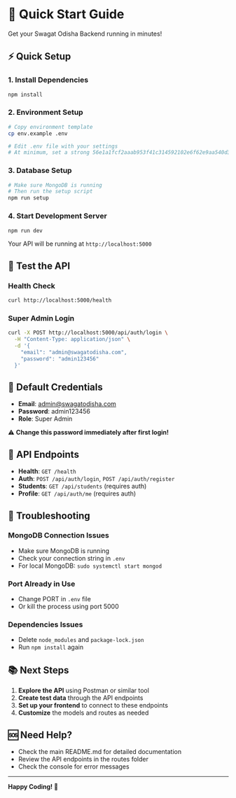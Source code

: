 # 🚀 Quick Start Guide

Get your Swagat Odisha Backend running in minutes!

## ⚡ Quick Setup

### 1. Install Dependencies
```bash
npm install
```

### 2. Environment Setup
```bash
# Copy environment template
cp env.example .env

# Edit .env file with your settings
# At minimum, set a strong 56e1a1fcf2aaab953f41c314592102e6f62e9aa540d36906dc7a90dd814a4910538858e126364378ecb0d60922fbed
```

### 3. Database Setup
```bash
# Make sure MongoDB is running
# Then run the setup script
npm run setup
```

### 4. Start Development Server
```bash
npm run dev
```

Your API will be running at `http://localhost:5000`

## 🧪 Test the API

### Health Check
```bash
curl http://localhost:5000/health
```

### Super Admin Login
```bash
curl -X POST http://localhost:5000/api/auth/login \
  -H "Content-Type: application/json" \
  -d '{
    "email": "admin@swagatodisha.com",
    "password": "admin123456"
  }'
```

## 📱 Default Credentials

- **Email**: admin@swagatodisha.com
- **Password**: admin123456
- **Role**: Super Admin

⚠️ **Change this password immediately after first login!**

## 🔗 API Endpoints

- **Health**: `GET /health`
- **Auth**: `POST /api/auth/login`, `POST /api/auth/register`
- **Students**: `GET /api/students` (requires auth)
- **Profile**: `GET /api/auth/me` (requires auth)

## 🐛 Troubleshooting

### MongoDB Connection Issues
- Make sure MongoDB is running
- Check your connection string in `.env`
- For local MongoDB: `sudo systemctl start mongod`

### Port Already in Use
- Change PORT in `.env` file
- Or kill the process using port 5000

### Dependencies Issues
- Delete `node_modules` and `package-lock.json`
- Run `npm install` again

## 📚 Next Steps

1. **Explore the API** using Postman or similar tool
2. **Create test data** through the API endpoints
3. **Set up your frontend** to connect to these endpoints
4. **Customize** the models and routes as needed

## 🆘 Need Help?

- Check the main README.md for detailed documentation
- Review the API endpoints in the routes folder
- Check the console for error messages

---

**Happy Coding! 🎉**
